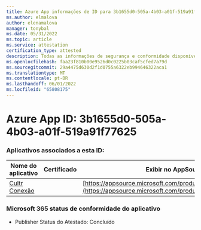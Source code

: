 ```yaml
---
title: Azure App informações de ID para 3b1655d0-505a-4b03-a01f-519a91f77625
ms.author: elmalova
author: elenamalova
manager: tonybal
ms.date: 05/31/2022
ms.topic: article
ms.service: attestation
certification_type: attested
description: Todas as informações de segurança e conformidade disponíveis para 3b1655d0-505a-4b03-a01f-519a91f77625.
ms.openlocfilehash: faa23f810b00e9526d0c0225b03caf5cfed7a79d
ms.sourcegitcommit: 29a4475d630d2f1d0755a6322eb994646322aca1
ms.translationtype: MT
ms.contentlocale: pt-BR
ms.lasthandoff: 06/01/2022
ms.locfileid: "65808175"
---
```

# <a name="azure-app-id-3b1655d0-505a-4b03-a01f-519a91f77625"></a>Azure App ID: 3b1655d0-505a-4b03-a01f-519a91f77625


### <a name="apps-associated-with-this-id"></a>Aplicativos associados a esta ID:
| **Nome do aplicativo** | **Certificado** | **Exibir no AppSource** |
|--------------|---------------|-----------------------|
| [Cultr Conexão](../forward/WA200003008.md) |  | [https://appsource.microsoft.com/product/office/WA200003008](https://appsource.microsoft.com/product/office/WA200003008) |

### <a name="microsoft-365-app-compliance-status"></a>Microsoft 365 status de conformidade do aplicativo
- Publisher Status do Atestado: Concluído
